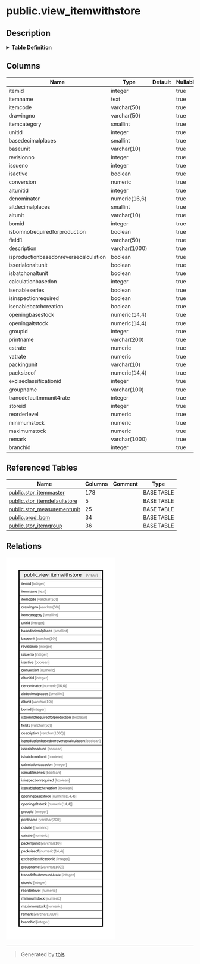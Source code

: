 # public.view_itemwithstore

## Description

<details>
<summary><strong>Table Definition</strong></summary>

```sql
CREATE VIEW view_itemwithstore AS (
 SELECT itm.itemid,
        CASE
            WHEN (COALESCE(itm.isactive, false) = false) THEN ('[INACTIVE] '::text || (itm.itemname)::text)
            ELSE (
            CASE
                WHEN (COALESCE(itm.isauthorized, false) = false) THEN '[UNAUTHORIZED] '::text
                ELSE ''::text
            END || (itm.itemname)::text)
        END AS itemname,
    itm.itemcode,
    itm.drawingno,
    itm.itemcategory,
    itm.unitid,
    bunit.noofdecimalplace AS basedecimalplaces,
    bunit.shortname AS baseunit,
    itm.revisionno,
    itm.issueno,
    itm.isactive,
    COALESCE(itm.conversion, (0)::numeric) AS conversion,
    itm.altunitid,
    itm.denominator,
    aunit.noofdecimalplace AS altdecimalplaces,
    aunit.shortname AS altunit,
    bom.bomid,
    itm.isbomnotrequiredforproduction,
    itm.field1,
    itm.description,
        CASE
            WHEN (bom.isproductionbasedonreversecalculation IS NULL) THEN false
            ELSE bom.isproductionbasedonreversecalculation
        END AS isproductionbasedonreversecalculation,
    COALESCE(itm.isserialonaltunit, false) AS isserialonaltunit,
    COALESCE(itm.isbatchonaltunit, false) AS isbatchonaltunit,
        CASE
            WHEN (bom.calculationbasedon IS NULL) THEN 0
            ELSE (bom.calculationbasedon)::integer
        END AS calculationbasedon,
        CASE
            WHEN (itm.isenableseries IS NULL) THEN false
            ELSE itm.isenableseries
        END AS isenableseries,
    itm.isinspectionrequired,
    itm.isenablebatchcreation,
    itm.openingbasestock,
    itm.openingaltstock,
    itm.groupid,
    itm.printname,
    COALESCE(itm.cstrate, (0)::numeric) AS cstrate,
    COALESCE(itm.vatrate, (0)::numeric) AS vatrate,
    pack.shortname AS packingunit,
    itm.packsizeof,
    itm.exciseclassificationid,
    stor_itemgroup.groupname,
    COALESCE((itm.trancdefaultmmunit4rate)::integer, 0) AS trancdefaultmmunit4rate,
    defstore.storeid,
    COALESCE(itm.reorderlevel, (0)::numeric) AS reorderlevel,
    COALESCE(itm.minimumstock, (0)::numeric) AS minimumstock,
    COALESCE(itm.maximumstock, (0)::numeric) AS maximumstock,
    itm.remark,
    defstore.branchid
   FROM ((((((stor_itemmaster itm
     LEFT JOIN stor_itemdefaultstore defstore ON ((defstore.itemid = itm.itemid)))
     LEFT JOIN stor_measurementunit bunit ON ((itm.unitid = bunit.unitid)))
     LEFT JOIN stor_measurementunit aunit ON ((itm.altunitid = aunit.unitid)))
     LEFT JOIN ( SELECT prod_bom.itemid,
            prod_bom.bomid,
            prod_bom.isproductionbasedonreversecalculation,
            prod_bom.calculationbasedon
           FROM prod_bom
          WHERE ((prod_bom.isactive = true) AND (prod_bom.isauthorized = true))) bom ON ((bom.itemid = itm.itemid)))
     LEFT JOIN stor_measurementunit pack ON ((itm.packinguomid = pack.unitid)))
     LEFT JOIN stor_itemgroup ON ((itm.groupid = stor_itemgroup.groupid)))
)
```

</details>

## Columns

| Name | Type | Default | Nullable | Children | Parents | Comment |
| ---- | ---- | ------- | -------- | -------- | ------- | ------- |
| itemid | integer |  | true |  |  |  |
| itemname | text |  | true |  |  |  |
| itemcode | varchar(50) |  | true |  |  |  |
| drawingno | varchar(50) |  | true |  |  |  |
| itemcategory | smallint |  | true |  |  |  |
| unitid | integer |  | true |  |  |  |
| basedecimalplaces | smallint |  | true |  |  |  |
| baseunit | varchar(10) |  | true |  |  |  |
| revisionno | integer |  | true |  |  |  |
| issueno | integer |  | true |  |  |  |
| isactive | boolean |  | true |  |  |  |
| conversion | numeric |  | true |  |  |  |
| altunitid | integer |  | true |  |  |  |
| denominator | numeric(16,6) |  | true |  |  |  |
| altdecimalplaces | smallint |  | true |  |  |  |
| altunit | varchar(10) |  | true |  |  |  |
| bomid | integer |  | true |  |  |  |
| isbomnotrequiredforproduction | boolean |  | true |  |  |  |
| field1 | varchar(50) |  | true |  |  |  |
| description | varchar(1000) |  | true |  |  |  |
| isproductionbasedonreversecalculation | boolean |  | true |  |  |  |
| isserialonaltunit | boolean |  | true |  |  |  |
| isbatchonaltunit | boolean |  | true |  |  |  |
| calculationbasedon | integer |  | true |  |  |  |
| isenableseries | boolean |  | true |  |  |  |
| isinspectionrequired | boolean |  | true |  |  |  |
| isenablebatchcreation | boolean |  | true |  |  |  |
| openingbasestock | numeric(14,4) |  | true |  |  |  |
| openingaltstock | numeric(14,4) |  | true |  |  |  |
| groupid | integer |  | true |  |  |  |
| printname | varchar(200) |  | true |  |  |  |
| cstrate | numeric |  | true |  |  |  |
| vatrate | numeric |  | true |  |  |  |
| packingunit | varchar(10) |  | true |  |  |  |
| packsizeof | numeric(14,4) |  | true |  |  |  |
| exciseclassificationid | integer |  | true |  |  |  |
| groupname | varchar(100) |  | true |  |  |  |
| trancdefaultmmunit4rate | integer |  | true |  |  |  |
| storeid | integer |  | true |  |  |  |
| reorderlevel | numeric |  | true |  |  |  |
| minimumstock | numeric |  | true |  |  |  |
| maximumstock | numeric |  | true |  |  |  |
| remark | varchar(1000) |  | true |  |  |  |
| branchid | integer |  | true |  |  |  |

## Referenced Tables

| Name | Columns | Comment | Type |
| ---- | ------- | ------- | ---- |
| [public.stor_itemmaster](public.stor_itemmaster.md) | 178 |  | BASE TABLE |
| [public.stor_itemdefaultstore](public.stor_itemdefaultstore.md) | 5 |  | BASE TABLE |
| [public.stor_measurementunit](public.stor_measurementunit.md) | 25 |  | BASE TABLE |
| [public.prod_bom](public.prod_bom.md) | 34 |  | BASE TABLE |
| [public.stor_itemgroup](public.stor_itemgroup.md) | 36 |  | BASE TABLE |

## Relations

![er](public.view_itemwithstore.svg)

---

> Generated by [tbls](https://github.com/k1LoW/tbls)
